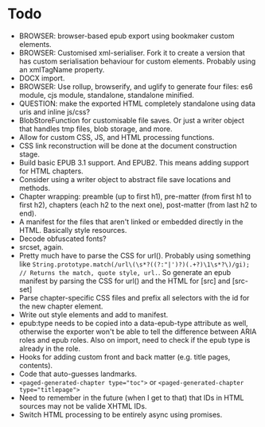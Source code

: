 # Todo

* BROWSER: browser-based epub export using bookmaker custom elements.
* BROWSER: Customised xml-serialiser. Fork it to create a version that has custom serialisation behaviour for custom elements. Probably using an xmlTagName property.
* DOCX import.
* BROWSER: Use rollup, browserify, and uglify to generate four files: es6 module, cjs module, standalone, standalone minified.
* QUESTION: make the exported HTML completely standalone using data uris and inline js/css?
* BlobStoreFunction for customisable file saves. Or just a writer object that handles tmp files, blob storage, and more.
* Allow for custom CSS, JS, and HTML processing functions.
* CSS link reconstruction will be done at the document construction stage.
* Build basic EPUB 3.1 support. And EPUB2. This means adding support for HTML chapters.
* Consider using a writer object to abstract file save locations and methods.
* Chapter wrapping: preamble (up to first h1), pre-matter (from first h1 to first h2), chapters (each h2 to the next one), post-matter (from last h2 to end).
* A manifest for the files that aren't linked or embedded directly in the HTML. Basically style resources.
* Decode obfuscated fonts?
* srcset, again.
* Pretty much have to parse the CSS for url(). Probably using something like `String.prototype.match(/url\(\s*?((?:"|')?)(.+?)\1\s*?\)/gi); // Returns the match, quote style, url.`. So generate an epub manifest by parsing the CSS for url() and the HTML for [src] and [src-set]
* Parse chapter-specific CSS files and prefix all selectors with the id for the new chapter element.
* Write out style elements and add to manifest.
* epub:type needs to be copied into a data-epub-type attribute as well, otherwise the exporter won't be able to tell the difference between ARIA roles and epub roles. Also on import, need to check if the epub type is already in the role.
* Hooks for adding custom front and back matter (e.g. title pages, contents).
* Code that auto-guesses landmarks.
* `<paged-generated-chapter type="toc">` or `<paged-generated-chapter type="titlepage">`
* Need to remember in the future (when I get to that) that IDs in HTML sources may not be valide XHTML IDs.
* Switch HTML processing to be entirely async using promises.
